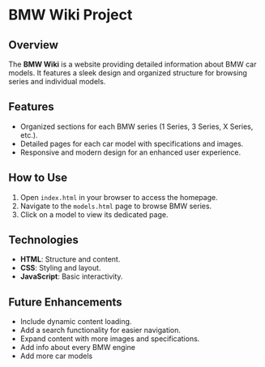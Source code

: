 # BMW Wiki Project

## Overview
The **BMW Wiki** is a website providing detailed information about BMW car models. It features a sleek design and organized structure for browsing series and individual models.

## Features
- Organized sections for each BMW series (1 Series, 3 Series, X Series, etc.).
- Detailed pages for each car model with specifications and images.
- Responsive and modern design for an enhanced user experience.

## How to Use
1. Open `index.html` in your browser to access the homepage.
2. Navigate to the `models.html` page to browse BMW series.
3. Click on a model to view its dedicated page.

## Technologies
- **HTML**: Structure and content.
- **CSS**: Styling and layout.
- **JavaScript**: Basic interactivity.

## Future Enhancements
- Include dynamic content loading.
- Add a search functionality for easier navigation.
- Expand content with more images and specifications.
- Add info about every BMW engine
- Add more car models